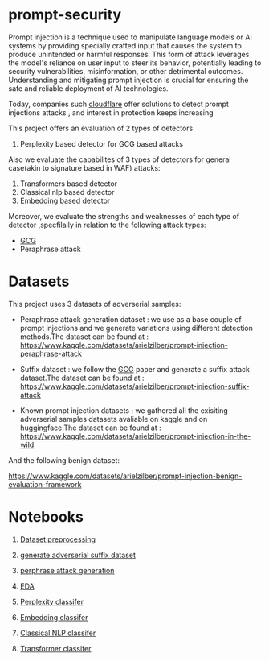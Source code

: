 # prompt-security

Prompt injection is a technique used to manipulate language models or AI systems by providing specially crafted input that causes the system to produce unintended or harmful responses. This form of attack leverages the model's reliance on user input to steer its behavior, potentially leading to security vulnerabilities, misinformation, or other detrimental outcomes. Understanding and mitigating prompt injection is crucial for ensuring the safe and reliable deployment of AI technologies.


Today, companies such [cloudflare](https://blog.cloudflare.com/firewall-for-ai)  offer solutions to detect prompt injections attacks , and interest in protection keeps increasing


This project offers an evaluation of 2 types of detectors

1. Perplexity based detector for GCG based attacks

Also we evaluate the capabilites of 3 types of detectors for general case(akin to signature based in WAF) attacks:
1. Transformers based detector
2. Classical nlp based detector
3. Embedding based detector


Moreover, we evaluate the strengths and weaknesses of each type of detector ,specfilally in relation to the following attack types:
* [GCG](https://arxiv.org/pdf/2307.15043)
* Peraphrase attack 


# Datasets
This project uses 3 datasets of adverserial samples:

* Peraphrase attack generation dataset : we use as a base couple of prompt injections and we generate variations using different  detection methods.The dataset can be found at : https://www.kaggle.com/datasets/arielzilber/prompt-injection-peraphrase-attack

* Suffix dataset : we follow the   [GCG](https://arxiv.org/pdf/2307.15043) paper and generate a suffix attack dataset.The dataset can be found at : https://www.kaggle.com/datasets/arielzilber/prompt-injection-suffix-attack

* Known prompt injection datasets : we gathered all the exisiting adverserial samples datasets avaliable on kaggle and on huggingface.The dataset can be found at : https://www.kaggle.com/datasets/arielzilber/prompt-injection-in-the-wild


And the following benign dataset:

https://www.kaggle.com/datasets/arielzilber/prompt-injection-benign-evaluation-framework

# Notebooks

1. [Dataset preprocessing](/notebooks/1_dataset_preproccessing.ipynb)

2. [generate adverserial suffix dataset](/notebooks/2_generate_adverserial_suffix_dataset.ipynb)

3. [perphrase attack generation](/notebooks/3_paraphrase_attack_generation.ipynb)

4. [EDA](/notebooks/4_eda.ipynb)

5. [Perplexity classifer](/notebooks/5_perplexity_classifer.ipynb)


6. [Embedding classifer](/notebooks/6_embedding_classifer.ipynb)


7. [Classical NLP classifer](/notebooks/7_nlp_classical_classifier.ipynb)


8. [Transformer classifer](/notebooks/8_nlp_modern_classifier.ipynb)

